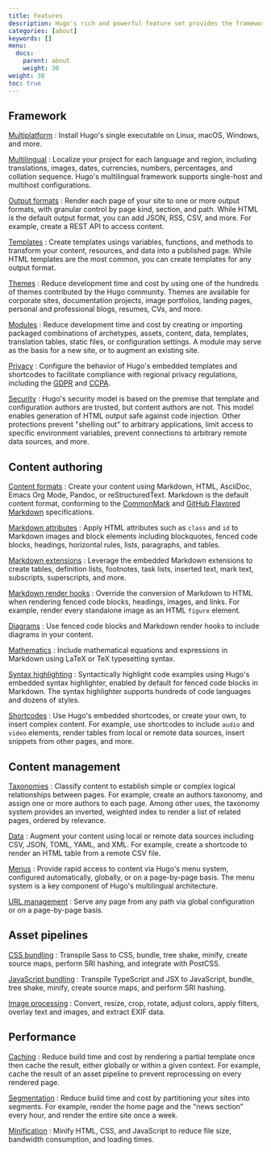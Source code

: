```yaml
---
title: Features
description: Hugo's rich and powerful feature set provides the framework and tools to create static sites that build in seconds, often less.
categories: [about]
keywords: []
menu:
  docs:
    parent: about
    weight: 30
weight: 30
toc: true
---
```


## Framework

[Multiplatform]
: Install Hugo's single executable on Linux, macOS, Windows, and more.

[Multilingual]
: Localize your project for each language and region, including translations, images, dates, currencies, numbers, percentages, and collation sequence. Hugo's multilingual framework supports single-host and multihost configurations.

[Output formats]
: Render each page of your site to one or more output formats, with granular control by page kind, section, and path. While HTML is the default output format, you can add JSON, RSS, CSV, and more. For example, create a REST API to access content.

[Templates]
: Create templates usings variables, functions, and methods to transform your content, resources, and data into a published page. While HTML templates are the most common, you can create templates for any output format.

[Themes]
: Reduce development time and cost by using one of the hundreds of themes contributed by the Hugo community. Themes are available for corporate sites, documentation projects, image portfolios, landing pages, personal and professional blogs, resumes, CVs, and more.

[Modules]
: Reduce development time and cost by creating or importing packaged combinations of archetypes, assets, content, data, templates, translation tables, static files, or configuration settings. A module may serve as the basis for a new site, or to augment an existing site.

[Privacy]
: Configure the behavior of Hugo's embedded templates and shortcodes to facilitate compliance with regional privacy regulations, including the [GDPR] and [CCPA].

[Security]
: Hugo's security model is based on the premise that template and configuration authors are trusted, but content authors are not. This model enables generation of HTML output safe against code injection. Other protections prevent "shelling out" to arbitrary applications, limit access to specific environment variables, prevent connections to arbitrary remote data sources, and more.

## Content authoring

[Content formats]
: Create your content using Markdown, HTML, AsciiDoc, Emacs Org Mode, Pandoc, or reStructuredText. Markdown is the default content format, conforming to the [CommonMark] and [GitHub Flavored Markdown] specifications.

[Markdown attributes]
: Apply HTML attributes such as `class` and `id` to Markdown images and block elements including blockquotes, fenced code blocks, headings, horizontal rules, lists, paragraphs, and tables.

[Markdown extensions]
: Leverage the embedded Markdown extensions to create tables, definition lists, footnotes, task lists, inserted text, mark text, subscripts, superscripts, and more.

[Markdown render hooks]
: Override the conversion of Markdown to HTML when rendering fenced code blocks, headings, images, and links. For example, render every standalone image as an HTML `figure` element.

[Diagrams]
: Use fenced code blocks and Markdown render hooks to include diagrams in your content.

[Mathematics]
: Include mathematical equations and expressions in Markdown using LaTeX or TeX typesetting syntax.

[Syntax highlighting]
: Syntactically highlight code examples using Hugo's embedded syntax highlighter, enabled by default for fenced code blocks in Markdown. The syntax highlighter supports hundreds of code languages and dozens of styles.

[Shortcodes]
: Use Hugo's embedded shortcodes, or create your own, to insert complex content. For example, use shortcodes to include `audio` and `video` elements, render tables from local or remote data sources, insert snippets from other  pages, and more.

## Content management

[Taxonomies]
: Classify content to establish simple or complex logical relationships between pages. For example, create an authors taxonomy, and assign one or more authors to each page. Among other uses, the taxonomy system provides an inverted, weighted index to render a list of related pages, ordered by relevance.

[Data]
: Augment your content using local or remote data sources including CSV, JSON, TOML, YAML, and XML. For example, create a shortcode to render an HTML table from a remote CSV file.

[Menus]
: Provide rapid access to content via Hugo's menu system, configured automatically, globally, or on a page-by-page basis. The menu system is a key component of Hugo's multilingual architecture.

[URL management]
: Serve any page from any path via global configuration or on a page-by-page basis.


## Asset pipelines

[CSS bundling]
: Transpile Sass to CSS, bundle, tree shake, minify, create source maps, perform SRI hashing, and integrate with PostCSS.

[JavaScript bundling]
: Transpile TypeScript and JSX to JavaScript, bundle, tree shake, minify, create source maps, and perform SRI hashing.

[Image processing]
: Convert, resize, crop, rotate,  adjust colors, apply filters, overlay text and images, and extract EXIF data.

## Performance

[Caching]
: Reduce build time and cost by rendering a partial template once then cache the result, either globally or within a given context. For example, cache the result of an asset pipeline to prevent reprocessing on every rendered page.

[Segmentation]
: Reduce build time and cost by partitioning your sites into segments. For example, render the home page and the "news section" every hour, and render the entire site once a week.

[Minification]
: Minify HTML, CSS, and JavaScript to reduce file size, bandwidth consumption, and loading times.

[Caching]: /functions/partials/includecached/
[CCPA]: https://en.wikipedia.org/wiki/California_Consumer_Privacy_Act
[CommonMark]: https://spec.commonmark.org/current/
[Content formats]: /content-management/formats/
[CSS bundling]: /functions/resources/tocss/
[Data]: /templates/data-templates/
[Diagrams]: /content-management/diagrams/
[GDPR]: https://en.wikipedia.org/wiki/General_Data_Protection_Regulation
[GitHub Flavored Markdown]: https://github.github.com/gfm/
[Image processing]: /content-management/image-processing/
[JavaScript bundling]: /functions/js/build/
[Markdown attributes]: /content-management/markdown-attributes/
[Markdown extensions]: /getting-started/configuration-markup/#goldmark-extensions
[Markdown render hooks]: /render-hooks/introduction/
[Mathematics]: /content-management/mathematics/
[Menus]: /content-management/menus/
[Minification]: /getting-started/configuration/#configure-minify
[Modules]: https://gohugo.io/hugo-modules/
[Multilingual]: /content-management/multilingual/
[Multiplatform]: /installation/
[Output formats]: /templates/output-formats/
[Privacy]: /about/privacy/
[Security]: /about/security/
[Segmentation]: /getting-started/configuration/#configure-segments
[Shortcodes]: /content-management/shortcodes/
[Syntax highlighting]: /content-management/syntax-highlighting/
[Taxonomies]: /content-management/taxonomies/
[Templates]: templates/introduction/
[Themes]: https://themes.gohugo.io/
[URL management]: /content-management/urls/
